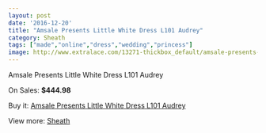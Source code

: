 ```yaml
---
layout: post
date: '2016-12-20'
title: "Amsale Presents Little White Dress L101 Audrey"
category: Sheath
tags: ["made","online","dress","wedding","princess"]
image: http://www.extralace.com/13271-thickbox_default/amsale-presents-little-white-dress-l101-audrey.jpg
---
```

Amsale Presents Little White Dress L101 Audrey

On Sales: **$444.98**
<a href="https://www.extralace.com/sheath/6256-amsale-presents-little-white-dress-l101-audrey.html"><amp-img layout="responsive" width="600" height="600" src="//www.extralace.com/13271-thickbox_default/amsale-presents-little-white-dress-l101-audrey.jpg" alt="Amsale Presents Little White Dress L101 Audrey 0" /></a>
<a href="https://www.extralace.com/sheath/6256-amsale-presents-little-white-dress-l101-audrey.html"><amp-img layout="responsive" width="600" height="600" src="//www.extralace.com/13272-thickbox_default/amsale-presents-little-white-dress-l101-audrey.jpg" alt="Amsale Presents Little White Dress L101 Audrey 1" /></a>

Buy it: [Amsale Presents Little White Dress L101 Audrey](https://www.extralace.com/sheath/6256-amsale-presents-little-white-dress-l101-audrey.html "Amsale Presents Little White Dress L101 Audrey")

View more: [Sheath](https://www.extralace.com/7-sheath "Sheath")